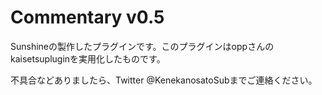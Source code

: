 # Commentary v0.5
Sunshineの製作したプラグインです。このプラグインはoppさんのkaisetsupluginを実用化したものです。

不具合などありましたら、Twitter @KenekanosatoSubまでご連絡ください。
